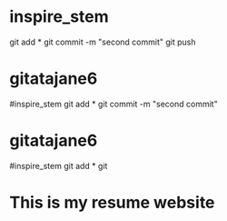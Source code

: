 # inspire_stem
git add *
git commit -m "second commit"
git push
# gitatajane6

#inspire_stem
git add *
git commit -m "second commit"
# gitatajane6
 
 #inspire_stem
 git add *
 git 



# This is my resume website